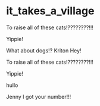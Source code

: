 # it_takes_a_village
To raise all of these cats!????????!!!

Yippie!

What about dogs!?
Kriton 
Hey! 

To raise all of these cats!????????!!!

Yippie!

hullo
 
Jenny I got your number!!!
